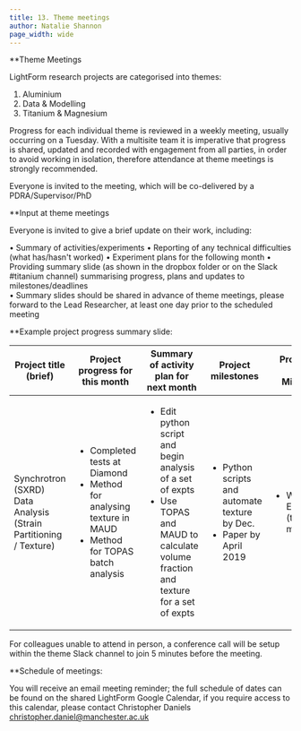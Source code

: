 ```yaml
---
title: 13. Theme meetings
author: Natalie Shannon
page_width: wide
---
```


**Theme Meetings 

LightForm research projects are categorised into themes:

1.	Aluminium 
2.	Data & Modelling 
3.	Titanium & Magnesium 

Progress for each individual theme is reviewed in a weekly meeting, usually occurring on a Tuesday.
With a multisite team it is imperative that progress is shared, updated and recorded with engagement from all parties, in order to avoid working in isolation, therefore attendance at theme meetings is strongly recommended. 

Everyone is invited to the meeting, which will be co-delivered by a PDRA/Supervisor/PhD

**Input at theme meetings

Everyone is invited to give a brief update on their work, including:

•	Summary of activities/experiments 
•	Reporting of any technical difficulties (what has/hasn't worked) 
•	Experiment plans for the following month
•	Providing summary slide (as shown in the dropbox folder or on the Slack #titanium channel) summarising progress, plans and updates to milestones/deadlines  
•	Summary slides should be shared in advance of theme meetings, please forward to the Lead Researcher, at least one day prior to the scheduled meeting

**Example project progress summary slide: 


<table class="smaller">
  <thead>
    <tr>
      <th>Project title (brief)</th>
      <th>Project progress for this month</th>
      <th>Summary of activity plan for next month</th>
      <th>Project milestones</th>
      <th>Project Risks (and Mitigations)</th>
    </tr>
  </thead>
  <tbody>
    <tr>
      <td>Synchrotron (SXRD) Data Analysis (Strain Partitioning / Texture)</td>
      <td>
        <ul>
          <li>Completed tests at Diamond</li>
          <li>Method for analysing texture in MAUD</li>
          <li>Method for TOPAS batch analysis</li>
        </ul>
      </td>
      <td>
        <ul>
          <li>Edit python script and begin analysis of a set of expts</li>
          <li>Use TOPAS and MAUD to calculate volume fraction and texture for a set of expts</li>
        </ul>
      </td>
      <td>
        <ul>
          <li>Python scripts and automate texture by Dec.</li>
          <li>Paper by April 2019</li>
        </ul>
      </td>
      <td>
        <ul>
          <li>Writing up EngD papers (time management)</li>
        </ul>
      </td>
    </tr>
  </tbody>
</table>


For colleagues unable to attend in person, a conference call will be setup within the theme Slack channel to join 5 minutes before the meeting.

**Schedule of meetings:

You will receive an email meeting reminder; the full schedule of dates can be found on the shared LightForm Google Calendar, if you require access to this calendar, please contact Christopher Daniels christopher.daniel@manchester.ac.uk








